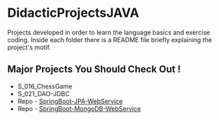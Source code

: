 # DidacticProjectsJAVA

Projects developed in order to learn the language basics and exercise coding. Inside each folder there is a README file briefly explaining the project's motif.

## Major Projects You Should Check Out !
- S_016_ChessGame
- S_021_DAO-JDBC
- Repo - [SpringBoot-JPA-WebService](https://github.com/LeanBlauth/SpringBoot-JPA-WebService.git)
- Repo - [SpringBoot-MongoDB-WebService](https://github.com/LeanBlauth/SpringBoot-MongoDB-WebService.git)